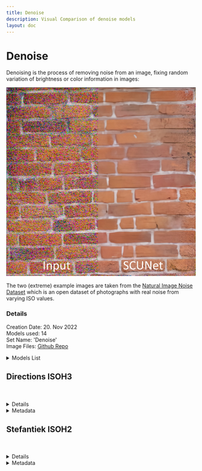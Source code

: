 ```yaml
---
title: Denoise
description: Visual Comparison of denoise models
layout: doc
---
```


<script setup lang="ts">
import ImageSliderGithub from './components/imageslidergithub.vue' // the vue image slider example comparison component
</script>

# Denoise

Denoising is the process of removing noise from an image, fixing random variation of brightness or color information in images:

![Example](../assets/images/denoise/denoise_example.jpg)

The two (extreme) example images are taken from the [Natural Image Noise Dataset](https://commons.wikimedia.org/wiki/Natural_Image_Noise_Dataset) which is an open dataset of photographs with real noise from varying ISO values.

### Details

  Creation Date: 20. Nov 2022  
  Models used: 14  
  Set Name: 'Denoise'  
  Image Files: [Github Repo](https://github.com/Phhofm/upscale/tree/sources/denoise)  

  <details>
    <summary>Models List</summary>

    ISO_denoise_v1
    ISO_denoise_v2
    NoiseToner-Poisson-Detailed_108000_G
    NoiseToner-Poisson-Soft-101000_G
    NoiseToner-Uniform-Detailed_100000_G
    NoiseToner-Uniform-Soft_10000_G
    Film-Degrainer-1-000
    LADDIER1_282500_G
    Restormer
    MAXIM
    NAFNet
    Swin-Conv-UNet (SCUNet)
    SwinIR
    Old Photo Restoration via Deep Latent Space Translation

  </details>

## Directions ISOH3

<br/>
<ImageSliderGithub inputImageURL='https://raw.githubusercontent.com/Phhofm/upscale/main/sources/denoise/input/NIND_directions_ISOH3.jpg' relativePathOutputFolder='denoise/output/directions' />
<br/>

<details>
  <summary>Details</summary>
  <p>

  Creation Date: 20. Nov 2022  
  Image Dimensions: 1280x848 pixels  
  Type: Photo  

  </p>
  </details>
  <details>
    <summary>Metadata</summary>
  <p>

Camera manufacturer FUJIFILM  
Camera model X-T1  
Author Trougnouf (Benoit Brummer)  
Copyright holder
cc-by-sa-4.0  
Exposure time 1/4,400 sec (0.00022727272727273)  
F-number f/11  
ISO speed rating 6,400  
Date and time of data generation 14:24, 15 December 2018  
Lens focal length 30.2 mm  
Orientation Normal  
Horizontal resolution 300 dpi  
Vertical resolution 300 dpi  
Software used darktable 2.5.0+1087~g1078fb85e  
File change date and time 17:18, 15 December 2018  
Y and C positioning Centered  
Exposure Program Aperture priority  
Exif version 2.3  
Date and time of digitizing 14:24, 15 December 2018  
Meaning of each component

1. Y  
2. Cb  
3. Cr  
4. does not exist  

APEX shutter speed 12.169924996926  
APEX aperture 6.8925124792013  
APEX brightness 5.56  
APEX exposure bias −3  
Maximum land aperture 2.9708536585366 APEX (f/2.8)  
Metering mode Pattern  
Light source Unknown  
Supported Flashpix version 1  
Color space sRGB  
Focal plane X resolution 820  
Focal plane Y resolution 820  
Focal plane resolution unit 3  
Sensing method One-chip color area sensor  
File source Digital still camera  
Scene type A directly photographed image  
Custom image processing Normal process  
Exposure mode Auto exposure  
White balance Auto white balance  
Focal length in 35 mm film 45 mm  
Scene capture type Standard  
Saturation Normal  
Sharpness Normal  
Subject distance range Unknown  
Image compression mode 2.5  
Flash Flash did not fire  
Bits per component

  1. 16  
  2. 16  
  3. 16  

Height 3,250 px  
Width 4,906 px  
Pixel composition RGB  
Number of components 3  
Rating (out of 5) 1  

  </p>
</details>

## Stefantiek ISOH2

<br/>
<ImageSliderGithub inputImageURL='https://raw.githubusercontent.com/Phhofm/upscale/main/sources/denoise/input/NIND_stefantiek_ISOH2.jpg' relativePathOutputFolder='denoise/output/stefantiek' />
<br/>

<details>
  <summary>Details</summary>
  <p>

  Creation Date: 20. Nov 2022  
  Image Dimensions: 543x1024 pixels  
  Type: Photo  

  </p>
  </details>
  <details>
    <summary>Metadata</summary>
  <p>

Camera manufacturer FUJIFILM  
Camera model X-T1  
Author Trougnouf (Benoit Brummer)  
Copyright holder
cc-by-sa-4.0  
Exposure time 1/1,900 sec (0.00052631578947368)  
F-number f/9  
ISO speed rating 6,400  
Date and time of data generation 13:52, 15 December 2018  
Lens focal length 55 mm  
Orientation Normal  
Horizontal resolution 300 dpi  
Vertical resolution 300 dpi  
Software used darktable 2.5.0+1087~g1078fb85e  
File change date and time 17:17, 15 December 2018  
Y and C positioning Centered  
Exposure Program Aperture priority  
Exif version 2.3  
Date and time of digitizing 13:52, 15 December 2018  
Meaning of each component

1. Y  
2. Cb  
3. Cr  
4. does not exist  

APEX shutter speed 10.960001932274  
APEX aperture 6.307610619469  
APEX brightness 5.16  
APEX exposure bias −1.67  
Maximum land aperture 2.9708536585366 APEX (f/2.8)  
Metering mode Pattern  
Light source Unknown  
Supported Flashpix version 1  
Color space sRGB  
Focal plane X resolution 820  
Focal plane Y resolution 820  
Focal plane resolution unit 3  
Sensing method One-chip color area sensor  
File source Digital still camera  
Scene type A directly photographed image  
Custom image processing Normal process  
Exposure mode Auto exposure  
White balance Auto white balance  
Focal length in 35 mm film 83 mm  
Scene capture type Standard  
Saturation Normal  
Sharpness Normal  
Subject distance range Unknown  
Image compression mode 2.5  
Flash Flash did not fire  
Bits per component

1. 16  
2. 16  
3. 16  

Height 3,050 px  
Width 1,618 px  
Pixel composition RGB  
Number of components 3  
Rating (out of 5) 1

  </p>
</details>
